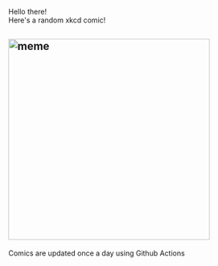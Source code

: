 Hello there! <br>Here's a random xkcd comic!<br>
## <img src="https://imgs.xkcd.com/comics/banana_prices.png" alt="meme" width="400"/><br>
Comics are updated once a day using Github Actions